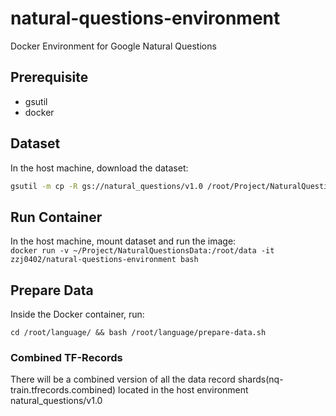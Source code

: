 # natural-questions-environment
Docker Environment for Google Natural Questions

## Prerequisite

- gsutil
- docker

## Dataset

In the host machine, download the dataset:
```bash
gsutil -m cp -R gs://natural_questions/v1.0 /root/Project/NaturalQuestionsData
```

## Run Container
In the host machine, mount dataset and run the image:  
```docker run -v ~/Project/NaturalQuestionsData:/root/data -it zzj0402/natural-questions-environment bash```

## Prepare Data

Inside the Docker container, run:  
```shell
cd /root/language/ && bash /root/language/prepare-data.sh
```

### Combined TF-Records

There will be a combined version of all the data record shards(nq-train.tfrecords.combined) located in the host environment natural_questions/v1.0
